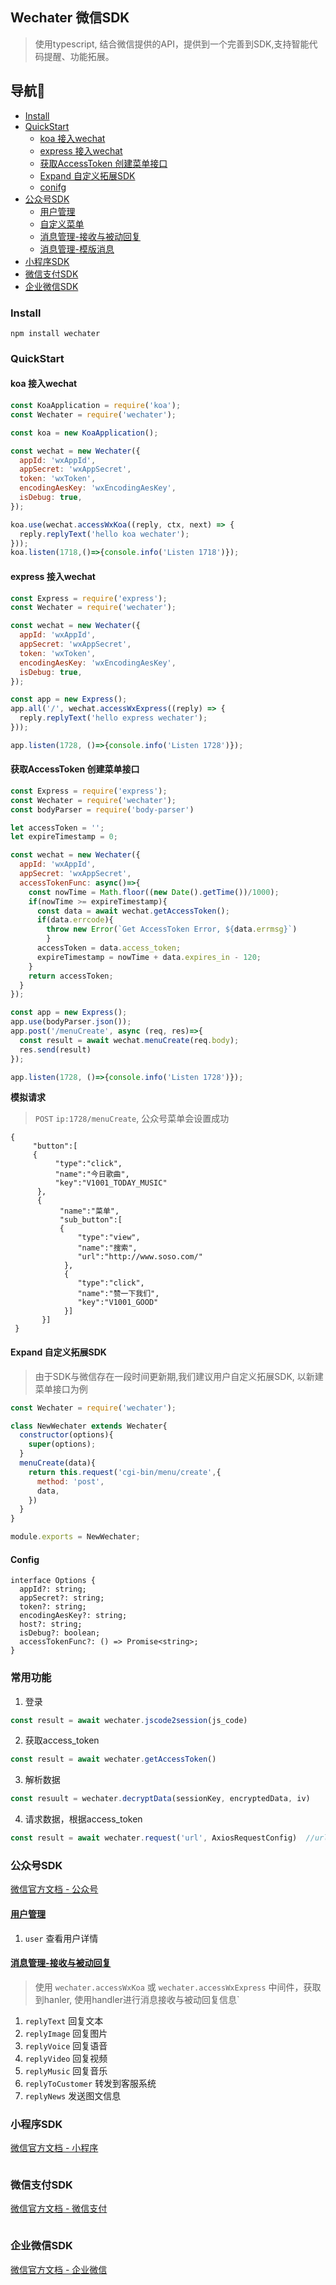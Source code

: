 ## Wechater 微信SDK
> 使用typescript, 结合微信提供的API，提供到一个完善到SDK,支持智能代码提醒、功能拓展。

## 导航🧭
- [Install](#Install)
- [QuickStart](#QuickStart)
  - [koa 接入wechat](#koa-接入wechat)
  - [express 接入wechat](#express-接入wechat)
  - [获取AccessToken 创建菜单接口](#获取AccessToken-创建菜单接口)
  - [Expand 自定义拓展SDK](#Expand-自定义拓展SDK)
  - [conifg](#config)
- [公众号SDK](#公众号SDK)
  - [用户管理](#用户管理)
  - [自定义菜单](#自定义菜单)
  - [消息管理-接收与被动回复](#消息管理-接收与被动回复)
  - [消息管理-模版消息](#消息管理-模版消息)
- [小程序SDK](#小程序SDK)
- [微信支付SDK](#微信支付SDK)
- [企业微信SDK](#企业微信SDK)

### Install

```
npm install wechater
```

### QuickStart
#### koa 接入wechat
```js
const KoaApplication = require('koa');
const Wechater = require('wechater');

const koa = new KoaApplication();

const wechat = new Wechater({
  appId: 'wxAppId',
  appSecret: 'wxAppSecret',
  token: 'wxToken',
  encodingAesKey: 'wxEncodingAesKey',
  isDebug: true,
});

koa.use(wechat.accessWxKoa((reply, ctx, next) => {
  reply.replyText('hello koa wechater');
}));
koa.listen(1718,()=>{console.info('Listen 1718')});
```
#### express 接入wechat
```js
const Express = require('express');
const Wechater = require('wechater');

const wechat = new Wechater({
  appId: 'wxAppId',
  appSecret: 'wxAppSecret',
  token: 'wxToken',
  encodingAesKey: 'wxEncodingAesKey',
  isDebug: true,
});

const app = new Express();
app.all('/', wechat.accessWxExpress((reply) => {
  reply.replyText('hello express wechater');
}));

app.listen(1728, ()=>{console.info('Listen 1728')});
```
#### 获取AccessToken 创建菜单接口

```js
const Express = require('express');
const Wechater = require('wechater');
const bodyParser = require('body-parser')

let accessToken = '';
let expireTimestamp = 0;

const wechat = new Wechater({
  appId: 'wxAppId',
  appSecret: 'wxAppSecret',
  accessTokenFunc: async()=>{
    const nowTime = Math.floor((new Date().getTime())/1000);
    if(nowTime >= expireTimestamp){
      const data = await wechat.getAccessToken();
      if(data.errcode){
        throw new Error(`Get AccessToken Error, ${data.errmsg}`)
        }
      accessToken = data.access_token;
      expireTimestamp = nowTime + data.expires_in - 120;
    }
    return accessToken;
  }
});

const app = new Express();
app.use(bodyParser.json());
app.post('/menuCreate', async (req, res)=>{
  const result = await wechat.menuCreate(req.body);
  res.send(result)
});

app.listen(1728, ()=>{console.info('Listen 1728')});
```
**模拟请求**
> `POST` `ip:1728/menuCreate`, 公众号菜单会设置成功
```
{
     "button":[
     {	
          "type":"click",
          "name":"今日歌曲",
          "key":"V1001_TODAY_MUSIC"
      },
      {
           "name":"菜单",
           "sub_button":[
           {	
               "type":"view",
               "name":"搜索",
               "url":"http://www.soso.com/"
            },
            {
               "type":"click",
               "name":"赞一下我们",
               "key":"V1001_GOOD"
            }]
       }]
 }
```

#### Expand 自定义拓展SDK
> 由于SDK与微信存在一段时间更新期,我们建议用户自定义拓展SDK, 以新建菜单接口为例
```js
const Wechater = require('wechater');

class NewWechater extends Wechater{
  constructor(options){
    super(options);
  }
  menuCreate(data){
    return this.request('cgi-bin/menu/create',{
      method: 'post',
      data,
    })
  }
}

module.exports = NewWechater;
```
#### Config
```
interface Options {
  appId?: string;
  appSecret?: string;
  token?: string;
  encodingAesKey?: string;
  host?: string;
  isDebug?: boolean;
  accessTokenFunc?: () => Promise<string>;
}
```

### 常用功能
1. 登录
```js
const result = await wechater.jscode2session(js_code)
```
2. 获取access_token
```js
const result = await wechater.getAccessToken()
```
3. 解析数据
```js
const resuult = wechater.decryptData(sessionKey, encryptedData, iv)
```

4. 请求数据，根据access_token
```js
const result = await wechater.request('url', AxiosRequestConfig)  //url 为除去baseUrl路由部分
```

### 公众号SDK
[微信官方文档 - 公众号](https://developers.weixin.qq.com/doc/offiaccount/Getting_Started/Overview.html)

#### [用户管理](https://developers.weixin.qq.com/doc/offiaccount/User_Management/User_Tag_Management.html)
1. `user` 查看用户详情

#### [消息管理-接收与被动回复](https://developers.weixin.qq.com/doc/offiaccount/Message_Management/Receiving_standard_messages.html)
> 使用 `wechater.accessWxKoa` 或 `wechater.accessWxExpress` 中间件，获取到hanler, 使用handler进行消息接收与被动回复信息`
1. `replyText` 回复文本
2. `replyImage` 回复图片
3. `replyVoice` 回复语音
4. `replyVideo` 回复视频
5. `replyMusic` 回复音乐
6. `replyToCustomer` 转发到客服系统
7. `replyNews` 发送图文信息


### 小程序SDK
[微信官方文档 - 小程序](https://developers.weixin.qq.com/miniprogram/dev/framework/)
```

```

### 微信支付SDK
[微信官方文档 - 微信支付](https://pay.weixin.qq.com/wiki/doc/api/index.html)
```

```
### 企业微信SDK
[微信官方文档 - 企业微信](https://work.weixin.qq.com/api/doc)
```

```